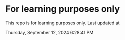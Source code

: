 # For learning purposes only
This repo is for learning purposes only.
Last updated at

Thursday, September 12, 2024 6:28:41 PM

